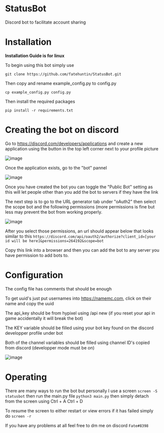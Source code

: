 # StatusBot
Discord bot to facilitate account sharing


# Installation
**Installation Guide is for linux**

To begin using this bot simply use 
```shell
git clone https://github.com/fatehuntin/StatusBot.git
```
Then copy and rename example_config.py to config.py
```shell
cp example_config.py config.py
```
Then install the required packages
```shell
pip install -r requirements.txt
```

# Creating the bot on discord

Go to https://discord.com/developers/applications and create a new application using the button in the top left corner next to your profile picture 

![image](https://user-images.githubusercontent.com/79415142/208758390-e0daea1f-f772-4464-993b-797506d03e8f.png)

Once the application exists, go to the "bot" pannel 

![image](https://user-images.githubusercontent.com/79415142/208758762-d499fa7e-a119-4b3c-b22f-23704cd4839a.png)

Once you have created the bot you can toggle the "Public Bot" setting as this will let people other than you add the bot to servers if they have the link

The next step is to go to the URL generator tab under "oAuth2" then select the scope bot and the following permissions (more permissions is fine but less may prevent the bot from working properly. 

![image](https://user-images.githubusercontent.com/79415142/208760255-f2fa5241-83a8-42be-8ad0-407c7ce1a0e3.png)

After you select those permissions, an url should appear below that looks similar to this ```https://discord.com/api/oauth2/authorize?client_id=[your id will be here]&permissions=264192&scope=bot```

Copy this link into a browser and then you can add the bot to any server you have permission to add bots to.



# Configuration

The config file has comments that should be enough

To get uuid's just put usernames into https://namemc.com, click on their name and copy the uuid

The api_key should be from hypixel using /api new (if you reset your api in game accidentally it will break the bot)

The KEY variable should be filled using your bot key found on the discord developper profile under bot

Both of the channel variables should be filled using channel ID's copied from discord (developper mode must be on)






![image](https://user-images.githubusercontent.com/79415142/208345831-9ad0f6e6-953f-4fbf-bd04-8588a38d0c2b.png)

# Operating 

There are many ways to run the bot but personally I use a screen ```screen -S statusbot``` then run the main.py file ```python3 main.py``` then simply detach from the screen using Ctrl + A Ctrl + D

To resume the screen to either restart or view errors if it has failed simply do ```screen -r```

If you have any problems at all feel free to dm me on discord ```Fate#8398```
